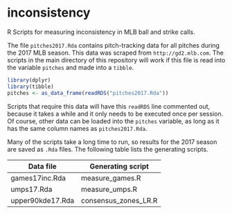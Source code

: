 # inconsistency
R Scripts for measuring inconsistency in MLB ball and strike calls. 

The file `pitches2017.Rda` contains pitch-tracking data for all pitches during the 2017 MLB season. This data was scraped from `http://gd2.mlb.com`. The scripts in the main directory of this repository will work if this file is read into the variable `pitches` and made into a `tibble`. 

```R
library(dplyr)
library(tibble)
pitches <- as_data_frame(readRDS("pitches2017.Rda"))
```

Scripts that require this data will have this `readRDS` line commented out, because it takes a while and it only needs to be executed once per session. Of course, other data can be loaded into the `pitches` variable, as long as it has the same column names as `pitches2017.Rda`.

Many of the scripts take a long time to run, so results for the 2017 season are saved as `.Rda` files. The following table lists the generating scripts.

| Data file | Generating script |
|-----------|-------------------|
| games17inc.Rda |  measure_games.R |
| umps17.Rda |  measure_umps.R |
| upper90kde17.Rda | consensus_zones_LR.R |
